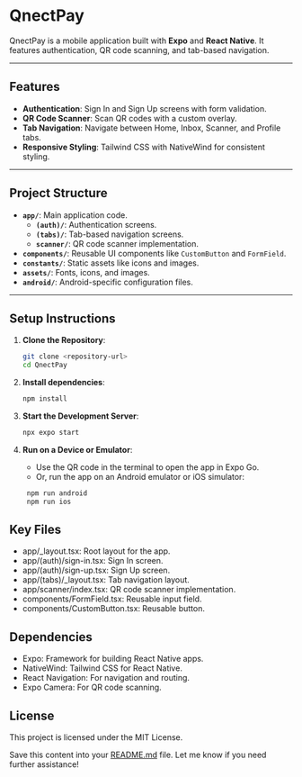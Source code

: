 # QnectPay

QnectPay is a mobile application built with **Expo** and **React Native**. It features authentication, QR code scanning, and tab-based navigation.

---

## Features

- **Authentication**: Sign In and Sign Up screens with form validation.
- **QR Code Scanner**: Scan QR codes with a custom overlay.
- **Tab Navigation**: Navigate between Home, Inbox, Scanner, and Profile tabs.
- **Responsive Styling**: Tailwind CSS with NativeWind for consistent styling.

---

## Project Structure

- **`app/`**: Main application code.
  - **`(auth)/`**: Authentication screens.
  - **`(tabs)/`**: Tab-based navigation screens.
  - **`scanner/`**: QR code scanner implementation.
- **`components/`**: Reusable UI components like `CustomButton` and `FormField`.
- **`constants/`**: Static assets like icons and images.
- **`assets/`**: Fonts, icons, and images.
- **`android/`**: Android-specific configuration files.

---

## Setup Instructions

1. **Clone the Repository**:
   ```bash
   git clone <repository-url>
   cd QnectPay
   ```
2. **Install dependencies**:

   ```bash
   npm install
   ```

3. **Start the Development Server**:
   ```bash
   npx expo start
   ```
4. **Run on a Device or Emulator**:
   - Use the QR code in the terminal to open the app in Expo Go.
   - Or, run the app on an Android emulator or iOS simulator:
   ```bash
    npm run android
    npm run ios
   ```

## Key Files

- app/\_layout.tsx: Root layout for the app.
- app/(auth)/sign-in.tsx: Sign In screen.
- app/(auth)/sign-up.tsx: Sign Up screen.
- app/(tabs)/\_layout.tsx: Tab navigation layout.
- app/scanner/index.tsx: QR code scanner implementation.
- components/FormField.tsx: Reusable input field.
- components/CustomButton.tsx: Reusable button.

## Dependencies

- Expo: Framework for building React Native apps.
- NativeWind: Tailwind CSS for React Native.
- React Navigation: For navigation and routing.
- Expo Camera: For QR code scanning.

## License

This project is licensed under the MIT License.

Save this content into your [README.md](http://_vscodecontentref_/1) file. Let me know if you need further assistance!
